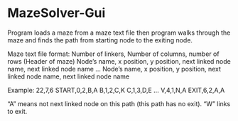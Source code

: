 # MazeSolver-Gui

Program loads a maze from a maze text file then program walks through the maze and finds the path from starting node to the exiting node.

Maze text file format: 
Number of linkers, Number of columns, number of rows (Header of maze) 
Node’s name, x position, y position, next linked node name, next linked node name 
… 
Node’s name, x position, y position, next linked node name, next linked node name

Example:
22,7,6
START,0,2,B,A
B,1,2,C,K
C,1,3,D,E
…
V,4,1,N,A
EXIT,6,2,A,A

“A” means not next linked node on this path (this path has no exit). 
“W” links to exit. 
